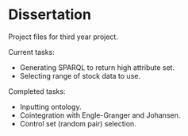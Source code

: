 # Dissertation

Project files for third year project.

Current tasks: 
- Generating SPARQL to return high attribute set.
- Selecting range of stock data to use.

Completed tasks:

- Inputting ontology.
- Cointegration with Engle-Granger and Johansen.
- Control set (random pair) selection.
